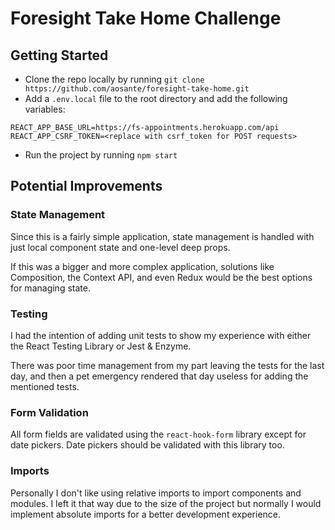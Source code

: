 # Foresight Take Home Challenge

## Getting Started

- Clone the repo locally by running `git clone https://github.com/aosante/foresight-take-home.git`
- Add a `.env.local` file to the root directory and add the following variables:

```
REACT_APP_BASE_URL=https://fs-appointments.herokuapp.com/api
REACT_APP_CSRF_TOKEN=<replace with csrf_token for POST requests>
```

- Run the project by running `npm start`

## Potential Improvements

### State Management

Since this is a fairly simple application, state management is handled with just local component state and one-level deep props.

If this was a bigger and more complex application, solutions like Composition, the Context API, and even Redux would be the best options for managing state.

### Testing

I had the intention of adding unit tests to show my experience with either the React Testing Library or Jest & Enzyme.

There was poor time management from my part leaving the tests for the last day, and then a pet emergency rendered that day useless for adding the mentioned tests.

### Form Validation

All form fields are validated using the `react-hook-form` library except for date pickers. Date pickers should be validated with this library too.

### Imports

Personally I don't like using relative imports to import components and modules. I left it that way due to the size of the project but normally I would implement absolute imports for a better development experience.
